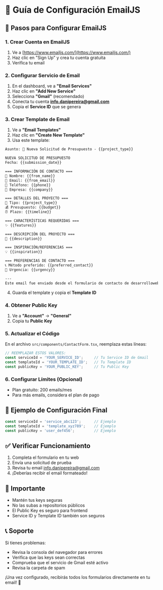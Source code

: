 # 📧 Guía de Configuración EmailJS

## 🚀 Pasos para Configurar EmailJS

### 1. Crear Cuenta en EmailJS
1. Ve a [https://www.emailjs.com/](https://www.emailjs.com/)
2. Haz clic en "Sign Up" y crea tu cuenta gratuita
3. Verifica tu email

### 2. Configurar Servicio de Email
1. En el dashboard, ve a **"Email Services"**
2. Haz clic en **"Add New Service"**
3. Selecciona **"Gmail"** (recomendado)
4. Conecta tu cuenta **info.danipereira@gmail.com**
5. Copia el **Service ID** que se genera

### 3. Crear Template de Email
1. Ve a **"Email Templates"**
2. Haz clic en **"Create New Template"**
3. Usa este template:

```html
Asunto: 🚀 Nueva Solicitud de Presupuesto - {{project_type}}

NUEVA SOLICITUD DE PRESUPUESTO
Fecha: {{submission_date}}

=== INFORMACIÓN DE CONTACTO ===
👤 Nombre: {{from_name}}
📧 Email: {{from_email}}
📱 Teléfono: {{phone}}
🏢 Empresa: {{company}}

=== DETALLES DEL PROYECTO ===
🎯 Tipo: {{project_type}}
💰 Presupuesto: {{budget}}
⏰ Plazo: {{timeline}}

=== CARACTERÍSTICAS REQUERIDAS ===
✨ {{features}}

=== DESCRIPCIÓN DEL PROYECTO ===
📝 {{description}}

=== INSPIRACIÓN/REFERENCIAS ===
💡 {{inspiration}}

=== PREFERENCIAS DE CONTACTO ===
📞 Método preferido: {{preferred_contact}}
🚨 Urgencia: {{urgency}}

---
Este email fue enviado desde el formulario de contacto de desarrolloweb-danipereira.com
```

4. Guarda el template y copia el **Template ID**

### 4. Obtener Public Key
1. Ve a **"Account"** → **"General"**
2. Copia tu **Public Key**

### 5. Actualizar el Código
En el archivo `src/components/ContactForm.tsx`, reemplaza estas líneas:

```javascript
// REEMPLAZAR ESTOS VALORES:
const serviceId = 'YOUR_SERVICE_ID';     // Tu Service ID de Gmail
const templateId = 'YOUR_TEMPLATE_ID';   // Tu Template ID
const publicKey = 'YOUR_PUBLIC_KEY';     // Tu Public Key
```

### 6. Configurar Límites (Opcional)
- Plan gratuito: 200 emails/mes
- Para más emails, considera el plan de pago

## 🔧 Ejemplo de Configuración Final

```javascript
const serviceId = 'service_abc123';      // Ejemplo
const templateId = 'template_xyz789';    // Ejemplo  
const publicKey = 'user_def456';         // Ejemplo
```

## ✅ Verificar Funcionamiento
1. Completa el formulario en tu web
2. Envía una solicitud de prueba
3. Revisa tu email info.danipereira@gmail.com
4. ¡Deberías recibir el email formateado!

## 🚨 Importante
- Mantén tus keys seguras
- No las subas a repositorios públicos
- El Public Key es seguro para frontend
- Service ID y Template ID también son seguros

## 📞 Soporte
Si tienes problemas:
- Revisa la consola del navegador para errores
- Verifica que las keys sean correctas
- Comprueba que el servicio de Gmail esté activo
- Revisa la carpeta de spam

¡Una vez configurado, recibirás todos los formularios directamente en tu email! 🎉